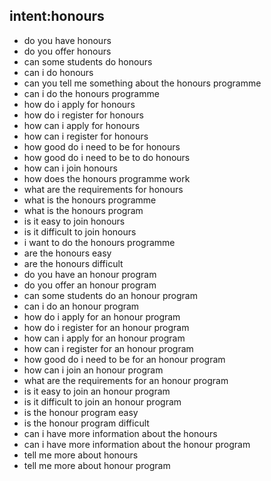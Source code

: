 ## intent:honours
- do you have honours
- do you offer honours
- can some students do honours
- can i do honours
- can you tell me something about the honours programme
- can i do the honours programme
- how do i apply for honours
- how do i register for honours
- how can i apply for honours
- how can i register for honours
- how good do i need to be for honours
- how good do i need to be to do honours
- how can i join honours
- how does the honours programme work
- what are the requirements for honours
- what is the honours programme
- what is the honours program
- is it easy to join honours
- is it difficult to join honours
- i want to do the honours programme
- are the honours easy
- are the honours difficult
- do you have an honour program
- do you offer an honour program
- can some students do an honour program
- can i do an honour program
- how do i apply for an honour program
- how do i register for an honour program
- how can i apply for an honour program
- how can i register for an honour program
- how good do i need to be for an honour program
- how can i join an honour program
- what are the requirements for an honour program
- is it easy to join an honour program
- is it difficult to join an honour program
- is the honour program easy
- is the honour program difficult
- can i have more information about the honours
- can i have more information about the honour program
- tell me more about honours
- tell me more about honour program